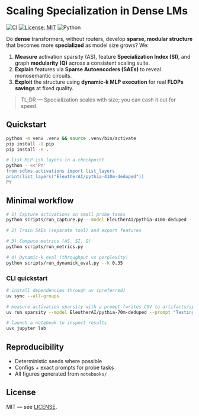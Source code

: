 # Scaling Specialization in Dense LMs

[![CI](https://github.com/wasim/scaling-specialization-dense-lms/actions/workflows/ci.yml/badge.svg)](../../actions/workflows/ci.yml)
[![License: MIT](https://img.shields.io/badge/License-MIT-yellow.svg)](LICENSE)
![Python](https://img.shields.io/badge/python-3.10%2B-blue.svg)

Do **dense** transformers, without routers, develop **sparse, modular structure** that becomes more **specialized** as model size grows? We:

1. **Measure** activation sparsity (AS), feature **Specialization Index (SI)**, and graph **modularity (Q)** across a consistent scaling suite.
2. **Explain** features via **Sparse Autoencoders (SAEs)** to reveal monosemantic circuits.
3. **Exploit** the structure using **dynamic-k MLP execution** for real **FLOPs savings** at fixed quality.

> TL;DR — Specialization scales with size; you can cash it out for speed.

## Quickstart
```bash
python -m venv .venv && source .venv/bin/activate
pip install -U pip
pip install -e .

# list MLP-ish layers in a checkpoint
python - <<'PY'
from sdlms.activations import list_layers
print(list_layers("EleutherAI/pythia-410m-deduped"))
PY
```

## Minimal workflow

```bash
# 1) Capture activations on small probe tasks
python scripts/run_capture.py --model EleutherAI/pythia-410m-deduped --tokens 200000

# 2) Train SAEs (separate tool) and export features

# 3) Compute metrics (AS, SI, Q)
python scripts/run_metrics.py

# 4) Dynamic-k eval (throughput vs perplexity)
python scripts/run_dynamick_eval.py --k 0.35
```

### CLI quickstart

```bash
# install dependencies through uv (preferred)
uv sync --all-groups

# measure activation sparsity with a prompt (writes CSV to artifacts/sparsity)
uv run sparsity --model EleutherAI/pythia-70m-deduped --prompt "Testing sparsity" --num-docs 1

# launch a notebook to inspect results
uvx jupyter lab
```

## Reproducibility

* Deterministic seeds where possible
* Configs + exact prompts for probe tasks
* All figures generated from `notebooks/`

## License

MIT — see [LICENSE](LICENSE).
